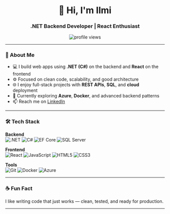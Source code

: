 <h1 align="center">👋 Hi, I'm Ilmi</h1>
<h3 align="center">.NET Backend Developer | React Enthusiast</h3>

<p align="center">
  <img src="https://komarev.com/ghpvc/?username=Ilmi28&label=Views&color=blue&style=flat" alt="profile views" />
</p>

---

### 🧠 About Me

- 💻 I build web apps using **.NET (C#)** on the backend and **React** on the frontend  
- ⚙️ Focused on clean code, scalability, and good architecture  
- 🌐 I enjoy full-stack projects with **REST APIs**, **SQL**, and **cloud** deployment  
- 🎯 Currently exploring **Azure**, **Docker**, and advanced backend patterns  
- 📫 Reach me on [LinkedIn](https://www.linkedin.com/in/ilmi-aliev/)

---

### 🛠️ Tech Stack

**Backend**  
![.NET](https://img.shields.io/badge/.NET-512BD4?style=for-the-badge&logo=dotnet&logoColor=white)
![C#](https://img.shields.io/badge/C%23-239120?style=for-the-badge&logo=c-sharp&logoColor=white)
![EF Core](https://img.shields.io/badge/Entity_Framework_Core-6DB33F?style=for-the-badge&logo=.net&logoColor=white)
![SQL Server](https://img.shields.io/badge/SQL_Server-CC2927?style=for-the-badge&logo=microsoft-sql-server&logoColor=white)

**Frontend**  
![React](https://img.shields.io/badge/React-20232A?style=for-the-badge&logo=react&logoColor=61DAFB)
![JavaScript](https://img.shields.io/badge/JavaScript-F7DF1E?style=for-the-badge&logo=javascript&logoColor=black)
![HTML5](https://img.shields.io/badge/HTML5-E34F26?style=for-the-badge&logo=html5&logoColor=white)
![CSS3](https://img.shields.io/badge/CSS3-1572B6?style=for-the-badge&logo=css3&logoColor=white)

**Tools**  
![Git](https://img.shields.io/badge/Git-F05032?style=for-the-badge&logo=git&logoColor=white)
![Docker](https://img.shields.io/badge/Docker-2496ED?style=for-the-badge&logo=docker&logoColor=white)
![Azure](https://img.shields.io/badge/Azure-0078D4?style=for-the-badge&logo=microsoft-azure&logoColor=white)

---

### ☕ Fun Fact

I like writing code that just works — clean, tested, and ready for production.

---

